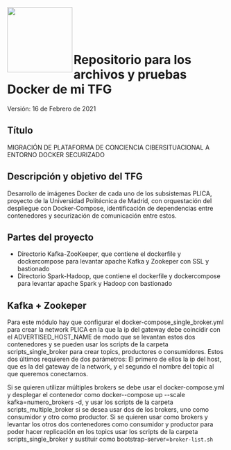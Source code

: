 <img  align="left" width="150" style="float: left;" src="https://www.upm.es/sfs/Rectorado/Gabinete%20del%20Rector/Logos/UPM/CEI/LOGOTIPO%20leyenda%20color%20JPG%20p.png">

<br/><br/><br/>

# Repositorio para los archivos y pruebas Docker de mi TFG

Versión: 16 de Febrero de 2021

## Título

MIGRACIÓN DE PLATAFORMA DE CONCIENCIA CIBERSITUACIONAL A ENTORNO DOCKER SECURIZADO

## Descripción y objetivo del TFG

Desarrollo de imágenes Docker de cada uno de los subsistemas PLICA, proyecto de la Universidad Politécnica de Madrid, con orquestación del despliegue con Docker-Compose, identificación de dependencias entre contenedores y securización de comunicación entre estos.

## Partes del proyecto

  - Directorio Kafka-ZooKeeper, que contiene el dockerfile y dockercompose para levantar apache Kafka y Zookeper con SSL y bastionado
  - Directorio Spark-Hadoop, que contiene el dockerfile y dockercompose para levantar apache Spark y Hadoop con bastionado

## Kafka + Zookeper

<p style="text-align: justify;">

Para este módulo hay que configurar el docker-compose_single_broker.yml para crear la network PLICA en la que la ip del gateway debe coincidir con el ADVERTISED_HOST_NAME de modo que se levantan estos dos contenedores y se pueden usar los scripts de la carpeta scripts_single_broker para crear topics, productores o consumidores. Estos dos últimos requieren de dos parámetros: El primero de ellos la ip del host, que es la del gateway de la network, y el segundo el nombre del topic al que queremos conectarnos.

Si se quieren utilizar múltiples brokers se debe usar el docker-compose.yml  y desplegar el contenedor como docker--compose up --scale kafka=numero_brokers -d, y usar los scripts de la carpeta scripts_multiple_broker si se desea usar dos de los brokers, uno como consumidor y otro como productor. Si se quieren usar como brokers y levantar los otros dos contenedores como consumidor y productor para poder hacer replicación en los topics usar los scripts de la carpeta scripts_single_broker y sustituir como bootstrap-server=`broker-list.sh`

</p> 
